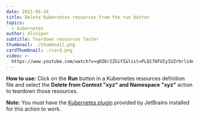 ```yaml
---
date: 2021-05-24
title: Delete Kubernetes resources from the run button
topics:
  - kubernetes
author: dlsniper
subtitle: Teardown resources faster
thumbnail: ./thumbnail.png
cardThumbnail: ./card.png
video: >-
  https://www.youtube.com/watch?v=qOZ6rIZGiYI&list=PLQ176FUIyIUZrbrlz4AY1V8VzBJKZyVlW&index=34
---
```


**How to use:**
Click on the **Run** button in a Kubernetes resources definition file and select the **Delete from Context "xyz" and Namespace "xyz"** action to teardown those resources.

**Note:** You must have the <a href="https://plugins.jetbrains.com/plugin/10485-kubernetes">Kubernetes plugin</a> provided by JetBrains installed for this action to work.
